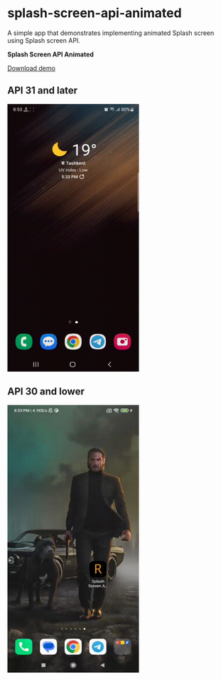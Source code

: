 # splash-screen-api-animated

A simple app that demonstrates implementing animated Splash screen using Splash screen API.

**Splash Screen API Animated**

<a href="https://github.com/raheemadamboev/splash-screen-api-animated/blob/master/app-debug.apk">Download demo</a>

## API 31 and later

<img width="296" height="600"  src="https://github.com/raheemadamboev/splash-screen-api-animated/blob/master/banner_2.gif" />

## API 30 and lower

<img align="center" width="296" height="600"  src="https://github.com/raheemadamboev/splash-screen-api-animated/blob/master/banner_1.gif" />
